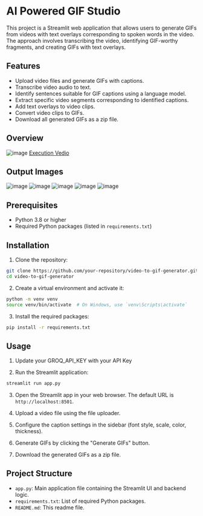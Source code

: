 # AI Powered GIF Studio
This project is a Streamlit web application that allows users to generate GIFs from videos with text overlays corresponding to spoken words in the video. The approach involves transcribing the video, identifying GIF-worthy fragments, and creating GIFs with text overlays.

## Features

- Upload video files and generate GIFs with captions.
- Transcribe video audio to text.
- Identify sentences suitable for GIF captions using a language model.
- Extract specific video segments corresponding to identified captions.
- Add text overlays to video clips.
- Convert video clips to GIFs.
- Download all generated GIFs as a zip file.

## Overview 
![image](https://github.com/pvchaitanya8/AI-Powered-Video-to-GIF/assets/93573686/e9d79e32-4996-4546-a851-fa249183a304)
[Execution Vedio](https://youtu.be/IX0wxBDqjKg) 


## Output Images
![image](https://github.com/pvchaitanya8/AI-Powered-Video-to-GIF/assets/93573686/3a41759a-5af3-4fed-a746-ac81bd4477d5)
![image](https://github.com/pvchaitanya8/AI-Powered-Video-to-GIF/assets/93573686/c8590a45-6a46-4983-a84c-4c6f33d06484)
![image](https://github.com/pvchaitanya8/AI-Powered-Video-to-GIF/assets/93573686/b6d9d7e2-21d6-4371-bec6-3bda0a1f8c6b)
![image](https://github.com/pvchaitanya8/AI-Powered-Video-to-GIF/assets/93573686/a6179e74-6d7b-400c-a2fb-d591cc8217f8)
![image](https://github.com/pvchaitanya8/AI-Powered-Video-to-GIF/assets/93573686/d95d66e7-4860-425a-b3fa-5785003d10a4)


## Prerequisites

- Python 3.8 or higher
- Required Python packages (listed in `requirements.txt`)

## Installation

1. Clone the repository:

```bash
git clone https://github.com/your-repository/video-to-gif-generator.git
cd video-to-gif-generator
```

2. Create a virtual environment and activate it:

```bash
python -m venv venv
source venv/bin/activate  # On Windows, use `venv\Scripts\activate`
```

3. Install the required packages:

```bash
pip install -r requirements.txt
```

## Usage
1. Update your GROQ_API_KEY with your API Key

2. Run the Streamlit application:

```bash
streamlit run app.py
```

3. Open the Streamlit app in your web browser. The default URL is `http://localhost:8501`.

4. Upload a video file using the file uploader.

5. Configure the caption settings in the sidebar (font style, scale, color, thickness).

6. Generate GIFs by clicking the "Generate GIFs" button.

7. Download the generated GIFs as a zip file.

## Project Structure

- `app.py`: Main application file containing the Streamlit UI and backend logic.
- `requirements.txt`: List of required Python packages.
- `README.md`: This readme file.

